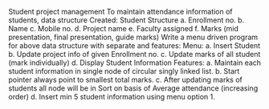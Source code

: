 Student project management
To maintain attendance information of students, data structure Created:
Student Structure
a. Enrollment no.
b. Name
c. Mobile no.
d. Project name
e. Faculty assigned
f. Marks (mid presentation, final presentation, guide marks)
Write a menu driven program for above data structure with separate and features:
Menu:
a. Insert Student
b. Update project info of given Enrollment no.
c. Update marks of all student (mark individually)
d. Display Student Information
Features:
a. Maintain each student information in single node of circular singly linked list.
b. Start pointer always point to smallest total marks.
c. After updating marks of students all node will be in Sort on basis of Average attendance (increasing order)
d. Insert min 5 student information using menu option 1.
